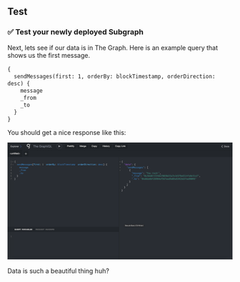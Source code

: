 ## Test 

### ✅ Test your newly deployed Subgraph

Next, lets see if our data is in The Graph. Here is an example query that shows us the first message.

```
{
  sendMessages(first: 1, orderBy: blockTimestamp, orderDirection: desc) {
    message
    _from
    _to
  }
}
```

You should get a nice response like this: 

![](/public/images/The_Graph-SE2-Subgraph-package/section-1/Lesson4-1.png)

Data is such a beautiful thing huh? 
